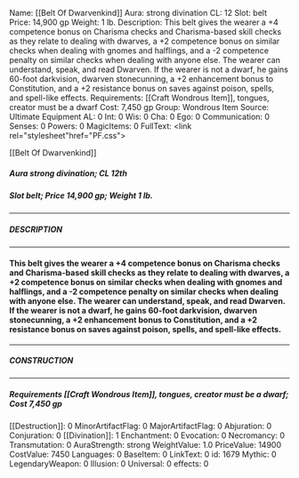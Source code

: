 Name: [[Belt Of Dwarvenkind]]
Aura: strong divination
CL: 12
Slot: belt
Price: 14,900 gp
Weight: 1 lb.
Description: This belt gives the wearer a +4 competence bonus on Charisma checks and Charisma-based skill checks as they relate to dealing with dwarves, a +2 competence bonus on similar checks when dealing with gnomes and halflings, and a -2 competence penalty on similar checks when dealing with anyone else. The wearer can understand, speak, and read Dwarven. If the wearer is not a dwarf, he gains 60-foot darkvision, dwarven stonecunning, a +2 enhancement bonus to Constitution, and a +2 resistance bonus on saves against poison, spells, and spell-like effects.
Requirements: [[Craft Wondrous Item]], tongues, creator must be a dwarf
Cost: 7,450 gp
Group: Wondrous Item
Source: Ultimate Equipment
AL: 0
Int: 0
Wis: 0
Cha: 0
Ego: 0
Communication: 0
Senses: 0
Powers: 0
MagicItems: 0
FullText: <link rel="stylesheet"href="PF.css"><div class="heading"><p class="alignleft">[[Belt Of Dwarvenkind]]</p><div style="clear: both;"></div></div><div><h5><b>Aura </b>strong divination; <b>CL </b>12th</h5><h5><b>Slot </b>belt; <b>Price </b>14,900 gp; <b>Weight </b>1 lb.</h5></div><hr/><div><h5><b>DESCRIPTION</b></h5></div><hr/><div><h4><p>This belt gives the wearer a +4 competence bonus on Charisma checks and Charisma-based skill checks as they relate to dealing with dwarves, a +2 competence bonus on similar checks when dealing with gnomes and halflings, and a -2 competence penalty on similar checks when dealing with anyone else. The wearer can understand, speak, and read Dwarven. If the wearer is not a dwarf, he gains 60-foot darkvision, dwarven stonecunning, a +2 enhancement bonus to Constitution, and a +2 resistance bonus on saves against poison, spells, and spell-like effects.</p></h4></div><hr/><div><h5><b>CONSTRUCTION</b></h5></div><hr/><div><h5><b>Requirements </b>[[Craft Wondrous Item]], <i>tongues</i>, creator must be a dwarf; <b>Cost </b>7,450 gp</h5></div>
[[Destruction]]: 0
MinorArtifactFlag: 0
MajorArtifactFlag: 0
Abjuration: 0
Conjuration: 0
[[Divination]]: 1
Enchantment: 0
Evocation: 0
Necromancy: 0
Transmutation: 0
AuraStrength: strong
WeightValue: 1.0
PriceValue: 14900
CostValue: 7450
Languages: 0
BaseItem: 0
LinkText: 0
id: 1679
Mythic: 0
LegendaryWeapon: 0
Illusion: 0
Universal: 0
effects: 0
